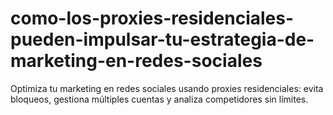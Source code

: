# como-los-proxies-residenciales-pueden-impulsar-tu-estrategia-de-marketing-en-redes-sociales
Optimiza tu marketing en redes sociales usando proxies residenciales: evita bloqueos, gestiona múltiples cuentas y analiza competidores sin límites.
